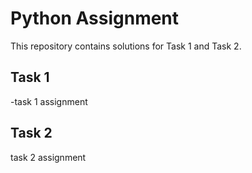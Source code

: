 # Python Assignment

This repository contains solutions for Task 1 and Task 2.

## Task 1
-task 1 assignment

## Task 2
task 2 assignment
